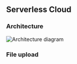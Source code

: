 ## Serverless Cloud

### Architecture

![Architecture diagram](/serverless-cloud/docs/assets/ServerlessCloud-Architecture.png)

### File upload
